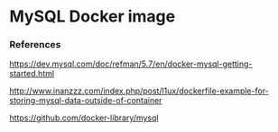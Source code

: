 # MySQL Docker image



### References

https://dev.mysql.com/doc/refman/5.7/en/docker-mysql-getting-started.html

http://www.inanzzz.com/index.php/post/l1ux/dockerfile-example-for-storing-mysql-data-outside-of-container

https://github.com/docker-library/mysql
